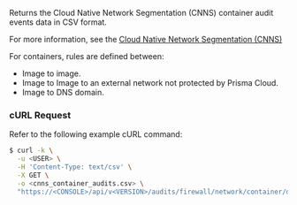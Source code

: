 Returns the Cloud Native Network Segmentation (CNNS) container audit events data in CSV format. 

For more information, see the [Cloud Native Network Segmentation (CNNS)](https://docs.paloaltonetworks.com/prisma/prisma-cloud/prisma-cloud-admin-compute/firewalls/cnns_saas) 

For containers, rules are defined between:
* Image to image.
* Image to Image to an external network not protected by Prisma Cloud.
* Image to DNS domain.

### cURL Request

Refer to the following example cURL command:

```bash
$ curl -k \
  -u <USER> \
  -H 'Content-Type: text/csv' \
  -X GET \
  -o <cnns_container_audits.csv> \
  "https://<CONSOLE>/api/v<VERSION>/audits/firewall/network/container/download"
```

